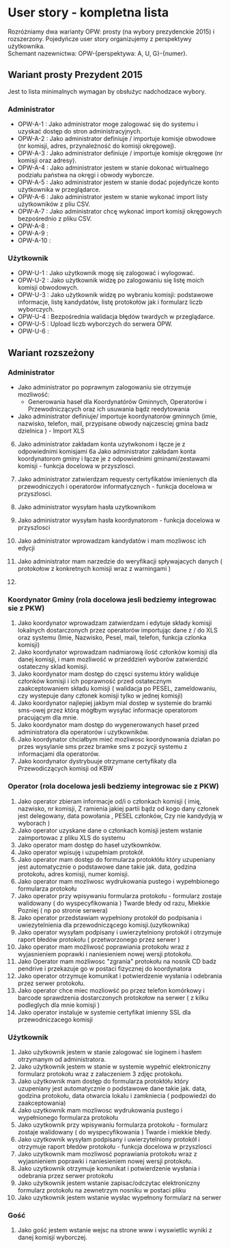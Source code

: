 # User story - kompletna lista 
Rozróżniamy dwa warianty OPW: prosty (na wybory prezydenckie 2015) i rozszerzony. Pojedyńcze user story organizujemy z perspektywy użytkownika.  
Schemant nazewnictwa: OPW-{perspektywa: A, U, G}-{numer}. 


## Wariant prosty Prezydent 2015 
Jest to lista minimalnych wymagan by obsłużyc nadchodzace wybory. 

### Administrator
* OPW-A-1 : Jako administrator moge zalogować się do systemu i uzyskać dostęp do stron administracyjnych.
* OPW-A-2 : Jako administrator definiuje / importuje komisje obwodowe (nr komisji, adres, przynależność do komisji okręgowej).
* OPW-A-3 : Jako administrator definiuje / importuje komisje okręgowe (nr komisji oraz adresy).
* OPW-A-4 : Jako administrator jestem w stanie dokonać wirtualnego podziału państwa na okręgi i obwody wyborcze. 
* OPW-A-5 : Jako administrator jestem w stanie dodać pojedyńcze konto użytkownika w przeglądarce. 
* OPW-A-6 : Jako administrator jestem w stanie wykonać import listy użytkowników z pliu CSV.
* OPW-A-7 : Jako administrator chcę wykonać import komisji okręgowych bezpośrednio z pliku CSV. 
* OPW-A-8 : 
* OPW-A-9 : 
* OPW-A-10 : 


### Użytkownik 
* OPW-U-1 : Jako użytkownik mogę się zalogować i wylogować.
* OPW-U-2 : Jako użytkownik widzę po zalogowaniu się listę moich komisji obwodowych.
* OPW-U-3 : Jako użytkownik widzę po wybraniu komisji: podstawowe informacje, listę kandydatów, listę protokołów jak i formularz liczb wyborczych.
* OPW-U-4 : Bezpośrednia walidacja błędów twardych w przeglądarce.
* OPW-U-5 : Upload liczb wyborczych do serwera OPW.
* OPW-U-6 :  



## Wariant rozszeżony
 

### Administrator 
* Jako administrator po poprawnym zalogowaniu sie otrzymuje mozliwość:
  * Generowania haseł dla Koordynatórów Gminnych, Operatorów i Przewodniczących oraz ich usuwania bądz reedytowania
* Jako administrator definiuje/ importuje koordynatorów gminnych (imie, nazwisko, telefon, mail, przypisane obwody najczesciej gmina badz dzielnica ) - Import XLS
6. Jako administrator zakładam konta  uzytwkonom  i łącze je z odpowiednimi komisjami
6a  Jako administrator zakładam konta koordynatorom gminy  i łącze je z odpowiednimi gminami/zestawami komisji - funkcja docelowa w przyszlosci. 

7. Jako administrator zatwierdzam requesty certyfikatów imienienych dla przewodniczych i operatorów informatycznych - funkcja docelowa w przyszlosci. 
8. Jako administrator wysyłam hasła uzytkownikom 
9. Jako administrator wysyłam hasła koordynatorom - funkcja docelowa w przyszlosci
10. Jako administrator wprowadzam kandydatów i mam mozliwosc ich edycji  
11. Jako administrator mam narzedzie do weryfikacji spływajacych danych ( protokołow z konkretnych komisji wraz z warningami ) 
12. 



### Koordynator Gminy  (rola docelowa jesli bedziemy integrowac sie z PKW)
1. Jako koordynator wprowadzam zatwierdzam i edytuje składy komisji lokalnych dostarczonych przez operatorów importując dane z / do XLS  oraz systemu (Imie, Nazwisko, Pesel, mail, telefon, funkcja czlonka komisji)
2. Jako koordynator wprowadzam nadmiarową ilość członków komisji dla danej komisji, i mam mozliwość w przeddzień wyborów zatwierdzić ostateczny sklad komisji. 
3. Jako koordynator mam dostęp do częsci systemu który waliduje członków komisji i ich poprawność przed ostatecznym zaakceptowaniem składu komisji ( walidacja po PESEL, zameldowaniu, czy wystepuje dany członek komisji tylko w jednej komisji)
4. Jako koordynator najlepiej jakbym mial dostep w systemie do bramki sms-owej przez którą mógłbym wysyłać informacje operatorom pracującym dla mnie.
5. Jako koordynator mam dostęp do wygenerowanych haseł przed administratora dla operatorów i uzytkowników.
6. Jako koordynator chciałbym mieć mozliwosc koordynowania działan po przes wysylanie sms przez bramke sms z pozycji systemu z informacjami dla operatorów. 
7. Jako koordynator dystrybuuje otrzymane certyfikaty dla Przewodiczących komisji od KBW


### Operator (rola docelowa jesli  bedziemy integrowac sie z PKW)
1. Jako operator zbieram informacje od/i o członkach komisji ( imię, nazwisko, nr komisji, Z ramienia jakiej partii bądz od kogo dany członek jest delegowany, data powołania , PESEL członków, Czy nie kandydyją w wyborach ) 
2. Jako operator uzyskane dane o członkach komisji jestem wstanie zaimportowac z pliku XLS do systemu
3. Jako operator mam dostęp do haseł uzytkownków.
4. Jako operator wpisuję  i uzupełniam protokół.
5. Jako operator mam dostęp do formularza protokłółu który uzupeniany jest automatycznie o podstawowe dane takie jak. data, godzina protokołu, adres komisji, numer komisji.
6. Jako operator mam mozliwosc wydrukowania pustego i wypełnbionego formularza protokołu
7. Jako operator przy wpisywaniu formularza protokołu - formularz zostaje walidowany ( do wyspecyfikowania ) Twarde błedy od razu, Miekkie Pozniej ( np po stronie serwera)
8.  Jako operator przedstawiam wypełniony protokół do podpisania i uwiezytelnienia dla przewodniczącego komisji.(uzytkownika)
9. Jako operator wysyłam podpisany i uwierzytelniony protokół i otrzymuje raport błedów protokołu ( przetworzonego przez serwer )
10. Jako operator mam możliwosć poprawiania protokołu wraz z wyjasnieniem poprawki i  naniesieniem nowej wersji ptotokołu.
11. Jako Operator mam możliwosc "zgrania" protokołu na nosnik CD badz pendrive i przekazuje go w postaci fizycznej do koordynatora
12. Jako operator otrzymuje komunikat i potwierdzenie wysłania i odebrania przez serwer protokołu. 
13. Jako operator chce miec mozliowść po przez telefon komórkowy i barcode sprawdzenia dostarczonych protokołow na serwer ( z kilku podleglych dla mnie komisji )
14. Jako operator instaluje w systemie certyfikat imienny SSL dla przewodniczacego komisji 
 


### Użytkownik
1. Jako użytkownik jestem w stanie zalogować sie loginem i hasłem otrzymanym od administratora.
2. Jako użytkownik jestem w stanie w systemie wypełnić elektroniczny formularz protokołu wraz z załaczeniem 3 zdjęc protokołu. 
3. Jako użytkownik mam dostęp do formularza protokłółu który uzupeniany jest automatycznie o podstawowe dane takie jak. data, godzina protokołu, data otwarcia lokalu i zamkniecia ( podpowiedzi do zaakceptowania) 
4. Jako uzytkownik mam mozliwosc wydrukowania pustego i wypełnionego formularza protokołu
5. Jako uzytkownik przy wpisywaniu formularza protokołu - formularz zostaje walidowany ( do wyspecyfikowania ) Twarde i miekkie błedy. 
6. Jako uzytkownik wysyłam podpisany i uwierzytelniony protokół i otrzymuje raport błedów protokołu - funkcja docelowa w przyszlosci 
7. Jako uzytkownik mam mozliwosć poprawiania protokołu wraz z wyjasnieniem poprawki i  naniesieniem nowej wersji protokołu.
8.  Jako uzytkownik otrzymuje komunikat i potwierdzenie wysłania i odebrania przez serwer protokołu
9. Jako użytkownik jestem wstanie zapisac/odczytac elektroniczny formularz protokołu na zewnetrzym nosniku w postaci pliku
10. Jako uzytkownik jestem wstanie wysłac wypełnony formularz na serwer



### Gość

1. Jako gość  jestem wstanie wejsc na strone www i wyswietlic wyniki z danej komisji wyborczej. 





